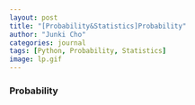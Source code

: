 ```yaml
---
layout: post
title: "[Probability&Statistics]Probability"
author: "Junki Cho"
categories: journal
tags: [Python, Probability, Statistics]
image: lp.gif
---
```

### Probability
